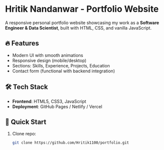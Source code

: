 # Hritik Nandanwar - Portfolio Website

A responsive personal portfolio website showcasing my work as a **Software Engineer & Data Scientist**, built with HTML, CSS, and vanilla JavaScript.

## 🔥 Features
- Modern UI with smooth animations
- Responsive design (mobile/desktop)
- Sections: Skills, Experience, Projects, Education
- Contact form (functional with backend integration)

## 🛠️ Tech Stack
- **Frontend**: HTML5, CSS3, JavaScript
- **Deployment**: GitHub Pages / Netlify / Vercel

## 🚀 Quick Start
1. Clone repo:
   ```bash
   git clone https://github.com/Hritik1100/portfolio.git
